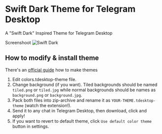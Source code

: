 # Swift Dark Theme for Telegram Desktop
A "Swift Dark" Inspired Theme for Telegram Desktop

Screenshoot
![Swift Dark](https://i.imgur.com/BZtLr16.png)

## How to modify & install theme

There's an [official guide](http://telegra.ph/Create-Telegram-Theme-01-12) how to make themes

1) Edit colors.tdesktop-theme file.  
2) Change background (if you want). Tiled backgrounds should be named `tiled.png` or `tiled.jpg` while normal backgrounds should be names as `background.png` or `background.jpg`.  
3) Pack both files into zip-archive and rename it as `YOUR-THEME.tdesktop-theme` (watch the extension!).  
4) Send it to any chat in Telegram Desktop, then download, click and apply!  
5) If you want to revert to default theme, click `Use default color theme` button in settings.  
